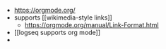 - https://orgmode.org/
- supports [[wikimedia-style links]]
	- https://orgmode.org/manual/Link-Format.html
- [[logseq supports org mode]]
-